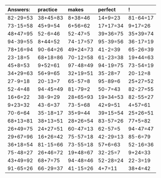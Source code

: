 | Answers: | practice | makes | perfect | ! |
| :--- | :--- | :--- | :--- | :--- |
| 82-29=53 | 38+45=83 | 8+38=46 | 14+9=23 | 81-64=17 | 
| 73-15=58 | 45+9=54 | 6+56=62 | 17+17=34 | 9+17=26 | 
| 48+47=95 | 52-6=46 | 52-47=5 | 39+36=75 | 35+39=74 | 
| 94-39=55 | 8+44=52 | 74-17=57 | 95-39=56 | 36-17=19 | 
| 78+16=94 | 90-64=26 | 49+24=73 | 41-2=39 | 65-26=39 | 
| 23-18=5 | 68+18=86 | 70-12=58 | 61-23=38 | 19+44=63 | 
| 45+8=53 | 9+52=61 | 97-48=49 | 94-19=75 | 73-54=19 | 
| 34+29=63 | 56+9=65 | 32+19=51 | 35-28=7 | 20-12=8 | 
| 27-9=18 | 20-13=7 | 65-57=8 | 95-89=6 | 25+27=52 | 
| 52-4=48 | 94-45=49 | 81-79=2 | 50-7=43 | 82-27=55 | 
| 16+6=22 | 38-9=29 | 28+65=93 | 19+34=53 | 82-55=27 | 
| 9+23=32 | 43-6=37 | 73-5=68 | 42+9=51 | 4+57=61 | 
| 70-6=64 | 35-18=17 | 35+9=44 | 39+15=54 | 25+26=51 | 
| 68+13=81 | 38+13=51 | 28+26=54 | 83-57=26 | 77+5=82 | 
| 26+49=75 | 24+27=51 | 60-47=13 | 62-57=5 | 94-47=47 | 
| 29+67=96 | 16+26=42 | 75-57=18 | 42-29=13 | 85-6=79 | 
| 36+18=54 | 81-15=66 | 73-55=18 | 57+6=63 | 52-16=36 | 
| 75-48=27 | 26+46=72 | 19+48=67 | 32-25=7 | 9+24=33 | 
| 43+49=92 | 68+7=75 | 94-48=46 | 52-28=24 | 22-3=19 | 
| 91-65=26 | 66-29=37 | 41-15=26 | 4+7=11 | 38+4=42 | 
